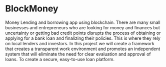 # BlockMoney
Money Lending and borrowing app using blockchain.
There are many small businesses and entrepreneurs who are looking for money and finances but uncertainty or getting bad credit points disrupts the process 
of obtaining or applying for a bank loan and finalizing their policies. This is where they rely on local lenders and investors. In this project we will create
a framework that creates a transparent work environment and promotes an independent system that will eliminate the need for clear evaluation and approval of loans.
To create a secure, easy-to-use loan platform.
